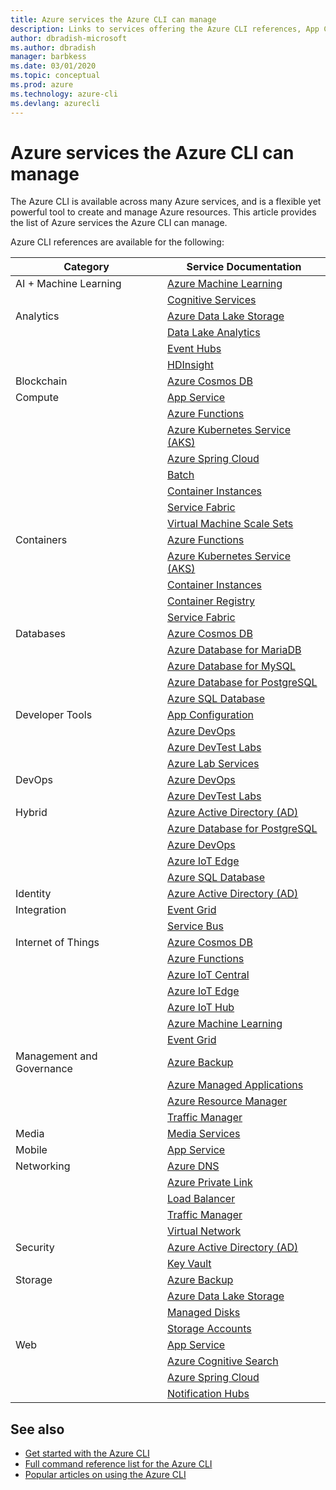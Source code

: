```yaml
---
title: Azure services the Azure CLI can manage
description: Links to services offering the Azure CLI references, App Configuration, App Service, Active Directory (AD), Backup, Cognitive Search, Cosmos DB, Data Lake Storage, Database, MariaDB, MySQL, PostgreSQL, PostgreSQL, DevOps, DevTest Labs, DNS, Functions, IoT, IoT Central, IoT Edge, IoT Hub, Kubernetes Service (AKS), Lab Services, Machine Learning, Managed Applications, Private Link, Resource Manager, Spring Cloud, SQL Database, Batch, Cognitive Services, Container Instances, Container Registry, Data Lake Analytics, Event Grid, Event Hubs, HDInsight, Key Vault, Load Balancer, Managed Disks, Media Services, Notification Hubs, Service Bus, Service Fabric, Storage Accounts, Traffic Manager, Virtual Machine Scale Sets, Virtual Network, Compute, Networking, Internet of Things, Developer Tools, Databases, Analytics, Management and Governance, Hybrid, Storage, Security, AI, AI + Machine Learning
author: dbradish-microsoft
ms.author: dbradish
manager: barbkess
ms.date: 03/01/2020
ms.topic: conceptual
ms.prod: azure
ms.technology: azure-cli
ms.devlang: azurecli
---
```


# Azure services the Azure CLI can manage

The Azure CLI is available across many Azure services, and is a flexible yet powerful tool to create and manage Azure resources.  This article provides the list of Azure services the Azure CLI can manage.

Azure CLI references are available for the following:  

| Category | Service Documentation
|-|-|
|AI + Machine Learning| [Azure Machine Learning](/azure/machine-learning/)
||[Cognitive Services](/azure/cognitive-services/)
|Analytics|[Azure Data Lake Storage](/azure/storage/blobs/data-lake-storage-introduction/)
||[Data Lake Analytics](/azure/data-lake-analytics/)
||[Event Hubs](/azure/event-hubs/)
||[HDInsight](/azure/hdinsight/)
|Blockchain|[Azure Cosmos DB](/azure/cosmos-db/)
|Compute|[App Service](/azure/app-service/)
||[Azure Functions](/azure/azure-functions/)
||[Azure Kubernetes Service (AKS)](/azure/aks/)
||[Azure Spring Cloud](/azure/spring-cloud/)
||[Batch](/azure/batch/)
||[Container Instances](/azure/container-instances/)
||[Service Fabric](/azure/service-fabric/)
||[Virtual Machine Scale Sets](/azure/virtual-machine-scale-sets/)
|Containers|[Azure Functions](/azure/azure-functions/)
||[Azure Kubernetes Service (AKS)](/azure/aks/)
||[Container Instances](/azure/container-instances/)
||[Container Registry](/azure/container-registry/)
||[Service Fabric](/azure/service-fabric/)
|Databases|[Azure Cosmos DB](/azure/cosmos-db/)
||[Azure Database for MariaDB](/azure/mariadb/)
||[Azure Database for MySQL](/azure/mysql/)
||[Azure Database for PostgreSQL](/azure/postgresql/)
||[Azure SQL Database](/azure/sql-database/)
|Developer Tools|[App Configuration](/azure/azure-app-configuration/)
||[Azure DevOps](/azure/devops/)
||[Azure DevTest Labs](/azure/lab-services/)
||[Azure Lab Services](/azure/lab-services/classroom-labs/)
|DevOps|[Azure DevOps](/azure/devops/)
||[Azure DevTest Labs](/azure/lab-services/)
|Hybrid|[Azure Active Directory (AD)](/azure/active-directory/)
||[Azure Database for PostgreSQL](/azure/postgresql/)
||[Azure DevOps](/azure/devops/)
||[Azure IoT Edge](/azure/iot-edge/)
||[Azure SQL Database](/azure/sql-database/)
|Identity|[Azure Active Directory (AD)](/azure/active-directory/)
|Integration|[Event Grid](/azure/event-grid/)
||[Service Bus](/azure/service-bus/)
|Internet of Things|[Azure Cosmos DB](/azure/cosmos-db/)
||[Azure Functions](/azure/azure-functions/)
||[Azure IoT Central](/azure/iot-central/)
||[Azure IoT Edge](/azure/iot-edge/)
||[Azure IoT Hub](/azure/iot-hub/)
||[Azure Machine Learning](/azure/machine-learning/)
||[Event Grid](/azure/event-grid/)
|Management and Governance|[Azure Backup](/azure/backup/)
||[Azure Managed Applications](/azure/azure-resource-manager/managed-applications/)
||[Azure Resource Manager](/azure/azure-resource-manager/)
||[Traffic Manager](/azure/traffic-manager/)
|Media|[Media Services](/azure/media-services/)
|Mobile|[App Service](/azure/app-service/)
|Networking|[Azure DNS](/azure/dns/)
||[Azure Private Link](/azure/private-link/)
||[Load Balancer](/azure/load-balancer/)
||[Traffic Manager](/azure/traffic-manager/)
||[Virtual Network](/azure/virtual-network/)
|Security|[Azure Active Directory (AD)](/azure/active-directory/)
||[Key Vault](/azure/key-vault/)
|Storage|[Azure Backup](/azure/backup/)
||[Azure Data Lake Storage](/azure/storage/blobs/data-lake-storage-introduction/)
||[Managed Disks](/azure/virtual-machines/windows/managed-disks-overview/)
||[Storage Accounts](/azure/storage/common/storage-account-overview/)
|Web|[App Service](/azure/app-service/)
||[Azure Cognitive Search](/azure/search/)
||[Azure Spring Cloud](/azure/spring-cloud/)
||[Notification Hubs](/azure/notification-hubs/)

## See also

- [Get started with the Azure CLI](get-started-with-azure-cli.md)
- [Full command reference list for the Azure CLI](/cli/azure/reference-index)
- [Popular articles on using the Azure CLI](popular-articles-using-the-azure-cli.md)
